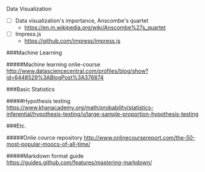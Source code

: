 Data Visualization
- [ ] Data visualization's importance, Anscombe's quartet
  - https://en.m.wikipedia.org/wiki/Anscombe%27s_quartet
- [ ] Impress.js
  - https://github.com/impress/impress.js


###Machine Learning

#####Machine learning onlie-course
http://www.datasciencecentral.com/profiles/blog/show?id=6448529%3ABlogPost%3A376874

###Basic Statistics

#####Hypothesis testing
https://www.khanacademy.org/math/probability/statistics-inferential/hypothesis-testing/v/large-sample-proportion-hypothesis-testing

###Etc.

#####Onlie cource repository
http://www.onlinecoursereport.com/the-50-most-popular-moocs-of-all-time/

#####Markdown format guide
https://guides.github.com/features/mastering-markdown/
